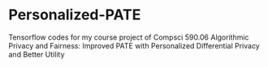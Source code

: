 # Personalized-PATE
Tensorflow codes for my course project of Compsci 590.06 Algorithmic Privacy and Fairness: Improved PATE with Personalized Differential Privacy and Better Utility
